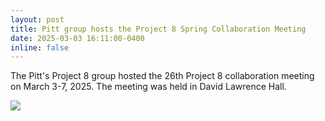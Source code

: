 ```yaml
---
layout: post
title: Pitt group hosts the Project 8 Spring Collaboration Meeting
date: 2025-03-03 16:11:00-0400
inline: false
---
```


The Pitt's Project 8 group hosted the 26th Project 8 collaboration meeting on March 3-7, 2025. The meeting was held in David Lawrence Hall.

<div class="row mt-3">
        <img class="img-fluid rounded z-depth-1" src="{{ site.baseurl }}/assets/img/P8_CM_Photo_2.png" data-zoomable>
</div>
